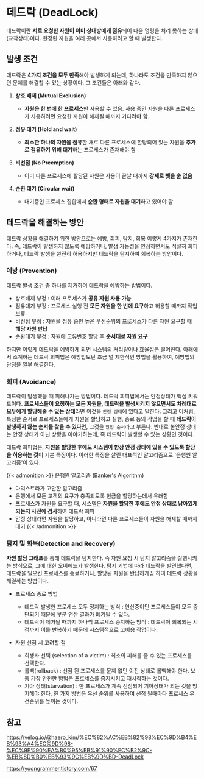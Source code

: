 # 데드락 (DeadLock)


데드락이란 **서로 요청한 자원이 이미 상대방에게 점유**되어 다음 명령을 처리 못하는 상태(교착상태)이다. 한정된 자원을 여러 곳에서 사용하려고 할 때 발생한다.


## 발생 조건
데드락은 **4가지 조건을 모두 만족**해야 발생하게 되는데, 하나라도 조건을 만족하지 않으면 문제를 해결할 수 있는 상황이다. 그 조건들은 아래와 같다.

1. **상호 배제 (Mutual Exclusion)**
    - **자원은 한 번에 한 프로세스**만 사용할 수 있음. 사용 중인 자원을 다른 프로세스가 사용하려면 요청한 자원이 해제될 때까지 기다려야 함.

2. **점유 대기 (Hold and wait)**
    - **최소한 하나의 자원을 점유**한 채로 다른 프로세스에 할당되어 있는 자원을 **추가로 점유하기 위해 대기**하는 프로세스가 존재해야 함

3. **비선점 (No Preemption)**
    - 이미 다른 프로세스에 할당된 자원은 사용이 끝날 때까지 **강제로 뺏을 순 없음**

4. **순환 대기 (Circular wait)**
    - 대기중인 프로세스 집합에서 **순환 형태로 자원을 대기**하고 있어야 함

## 데드락을 해결하는 방안

데드락 상황을 해결하기 위한 방안으로는 예방, 회피, 탐지, 회복 이렇게 4가지가 존재한다. 즉, 데드락이 발생하지 않도록 예방하거나, 발생 가능성을 인정하면서도 적절히 회피하거나, 데드락 발생을 완전히 허용하지만 데드락을 탐지하여 회복하는 방안이다.

### 예방 (Prevention)
데드락 발생 조건 중 하나를 제거하며 데드락을 예방하는 방법이다.

* 상호배제 부정 : 여러 프로세스가 **공유 자원 사용 가능**
* 점유대기 부정 : 프로세스 실행 전 **모든 자원을 한 번에 요구**하고 허용할 때까지 작업 보류
* 비선점 부정 : 자원을 점유 중인 높은 우선순위의 프로세스가 다른 자원 요구할 때 **해당 자원 반납**
* 순환대기 부정 : 자원에 고유번호 할당 후 **순서대로 자원 요구**

하지만 이렇게 데드락을 예방하게 되면 시스템의 처리량이나 효율성은 떨어진다. 아래에서 소계하는 데드락 회피법은 예방법보단 조금 덜 제한적인 방법을 활용하여, 예방법의 단점을 일부 해결한다.

### 회피 (Avoidance)

데드락이 발생했을 때 피해나가는 방법이다. 데드락 회피법에서는 안정상태가 핵심 키워드이다. **프로세스들이 요청하는 모든 자원을, 데드락을 발생시키지 않으면서도 차례대로 모두에게 할당해줄 수 있는 상태**라면 이것을 `안정 상태`에 있다고 말한다. 그리고 이처럼, 특정한 순서로 프로세스들에게 자원을 할당하고 실행, 종료 등의 작업을 할 때 **데드락이 발생하지 않는 순서를 찾을 수 있다**면, 그것을 `안전 순서`라고 부른다. 반대로 불안정 상태는 안정 상태가 아닌 상황을 이야기하는데, 즉 데드락이 발생할 수 있는 상황인 것이다.

데드락 회피법은, **자원을 할당한 후에도 시스템이 항상 안정 상태에 있을 수 있도록 할당을 허용하는 것**이 기본 특징이다. 이러한 특징을 살린 대표적인 알고리즘으로 '은행원 알고리즘'이 있다.

{{< admonition >}}
은행원 알고리즘 (Banker's Algorithm)
* 다익스트라가 고안한 알고리즘
* 은행에서 모든 고객의 요구가 충족되도록 현금을 할당하는데서 유래함
* 프로세스가 자원을 요구할 때, 시스템은 **자원을 할당한 후에도 안정 상태로 남아있게 되는지 사전에 검사**하여 데드락 회피
* 안정 상태라면 자원을 할당하고, 아니라면 다른 프로세스들이 자원을 해제할 때까지 대기
{{< /admonition >}}

### 탐지 및 회복(Detection and Recovery)
**자원 할당 그래프**를 통해 데드락을 탐지한다. 즉 자원 요청 시 탐지 알고리즘을 실행시키는 방식으로, 그에 대한 오버헤드가 발생한다. 탐지 기법에 따라 데드락을 발견했다면, 데드락을 일으킨 프로세스를 종료하거나, 할당된 자원을 반납하게끔 하여 데드락 상황을 해결하는 방법이다.

- 프로세스 종료 방법
  - 데드락 발생한 프로세스 모두 정지하는 방식 : 연산중이던 프로세스들이 모두 중단되기 때문에 부분 연산 결과가 폐기될 수 있다.
  - 데드락이 제거될 때까지 하나씩 프로세스 중지하는 방식 : 데드락이 회복되는 시점까지 이를 반복하기 때문에 시스템적으로 고비용 작업이다.

- 자원 선점 시 고려할 점
  - 희생자 선택 (selection of a victim) : 최소의 피해를 줄 수 있는 프로세스를 선택한다.
  - 롤백(rollback) : 선점 된 프로세스를 문제 없던 이전 상태로 롤백해야 한다. 보통 가장 안전한 방법은 프로세스를 중지시키고 재시작하는 것이다.
  - 기아 상태(starvation) : 한 프로세스가 계속 선점되어 기아상태가 되는 것을 방지해야 한다. 한 가지 방법은 우선 순위를 사용하여 선점 될때마다 프로세스 우선순위를 높이는 것이다.

## 참고
https://velog.io/@haero_kim/%EC%82%AC%EB%82%98%EC%9D%B4%EB%93%A4%EC%9D%98-%EC%9E%90%EA%B0%95%EB%91%90%EC%B2%9C-%EB%8D%B0%EB%93%9C%EB%9D%BD-DeadLock

https://yoongrammer.tistory.com/67

